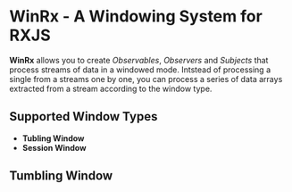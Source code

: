 # WinRx - A Windowing System for RXJS

**WinRx** allows you to create *Observables*, *Observers* and *Subjects* that process streams of data in a windowed mode. Intstead of processing a single from a streams one by one, you can process a series of data arrays extracted from a stream according to the window type.
## Supported Window Types
- **Tubling Window**
- **Session Window**

## Tumbling Window